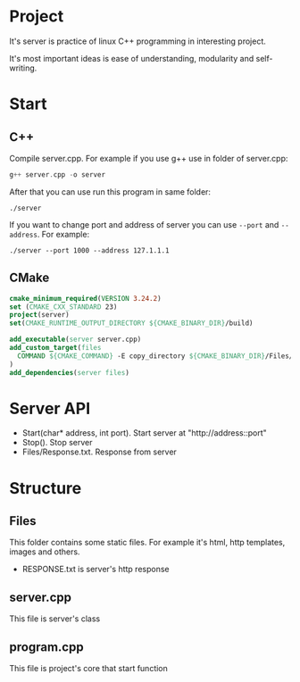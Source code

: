 # Project
It's server is practice of linux C++ programming in interesting project.

It's most important ideas is ease of understanding, modularity and self-writing.

# Start
## C++
Compile server.cpp. For example if you use g++ use in folder of server.cpp:
```c++
g++ server.cpp -o server
```
After that you can use run this program in same folder:
```
./server
```
If you want to change port and address of server you can use `--port` and `--address`. For example:
```
./server --port 1000 --address 127.1.1.1
```

## CMake


```cmake
cmake_minimum_required(VERSION 3.24.2)
set (CMAKE_CXX_STANDARD 23)
project(server)
set(CMAKE_RUNTIME_OUTPUT_DIRECTORY ${CMAKE_BINARY_DIR}/build)

add_executable(server server.cpp)
add_custom_target(files
  COMMAND ${CMAKE_COMMAND} -E copy_directory ${CMAKE_BINARY_DIR}/Files/ ${CMAKE_BINARY_DIR}/build/Files/
)
add_dependencies(server files)
```

# Server API
* Start(char* address, int port). Start server at "http://address::port"
* Stop(). Stop server
* Files/Response.txt. Response from server

# Structure
## Files
This folder contains some static files. For example it's html, http templates, images and others. 
* RESPONSE.txt is server's http response

## server.cpp
This file is server's class

## program.cpp
This file is project's core that start function
